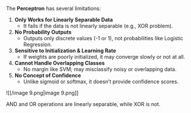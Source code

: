 The **Perceptron** has several limitations:

1. **Only Works for Linearly Separable Data**
    - It fails if the data is not linearly separable (e.g., XOR problem).
2. **No Probability Outputs**
    - Outputs only discrete values (-1 or 1), not probabilities like Logistic Regression.
3. **Sensitive to Initialization & Learning Rate**
    - If weights are poorly initialized, it may converge slowly or not at all.
4. **Cannot Handle Overlapping Classes**
    - No margin like SVM; may misclassify noisy or overlapping data.
5. **No Concept of Confidence**
    - Unlike sigmoid or softmax, it doesn’t provide confidence scores.

![[/image 9.png|image 9.png]]

AND and OR operations are linearly separable, while XOR is not.